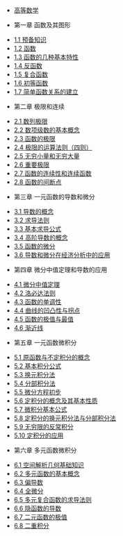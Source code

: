   - [高等数学](index.html)
  * 第一章 函数及其图形
   - <a href="/further-mathematics-docs/ch0101.html">1.1 预备知识</a>
   - <a href="/further-mathematics-docs/ch0102.html">1.2 函数</a>
   - <a href="/further-mathematics-docs/ch0103.html">1.3 函数的几种基本特性</a>
   - <a href="/further-mathematics-docs/ch0104.html">1.4 反函数</a>
   - <a href="/further-mathematics-docs/ch0105.html">1.5 复合函数</a>
   - <a href="/further-mathematics-docs/ch0106.html">1.6 初等函数</a>
   - <a href="/further-mathematics-docs/ch0107.html">1.7 简单函数关系的建立</a>
  * 第二章 极限和连续
   - <a href="/further-mathematics-docs/ch0201.html">2.1 数列极限</a>
   - <a href="/further-mathematics-docs/ch0202.html">2.2 数项级数的基本概念</a>
   - <a href="/further-mathematics-docs/ch0203.html">2.3 函数的极限</a>
   - <a href="/further-mathematics-docs/ch0204.html">2.4 极限的运算法则（四则）</a>
   - <a href="/further-mathematics-docs/ch0205.html">2.5 无穷小量和无穷大量</a>
   - <a href="/further-mathematics-docs/ch0206.html">2.6 重要极限</a>
   - <a href="/further-mathematics-docs/ch0207.html">2.7 函数的连续性和连续函数</a>
   - <a href="/further-mathematics-docs/ch0208.html">2.8 函数的间断点</a>
  * 第三章 一元函数的导数和微分
   - <a href="/further-mathematics-docs/ch0301.html">3.1 导数的概念</a>
   - <a href="/further-mathematics-docs/ch0302.html">3.2 求导法则</a>
   - <a href="/further-mathematics-docs/ch0303.html">3.3 基本求导公式</a>
   - <a href="/further-mathematics-docs/ch0304.html">3.4 高阶导数的概念</a>
   - <a href="/further-mathematics-docs/ch0305.html">3.5 函数的微分</a>
   - <a href="/further-mathematics-docs/ch0306.html">3.6 导数和微分在经济分析中的应用</a>
  * 第四章 微分中值定理和导数的应用
   - <a href="/further-mathematics-docs/ch0401.html">4.1 微分中值定理</a>
   - <a href="/further-mathematics-docs/ch0402.html">4.2 洛必达法则</a>
   - <a href="/further-mathematics-docs/ch0403.html">4.3 函数的单调性</a>
   - <a href="/further-mathematics-docs/ch0404.html">4.4 曲线的凹凸性与拐点</a>
   - <a href="/further-mathematics-docs/ch0405.html">4.5 函数的极值与最值</a>
   - <a href="/further-mathematics-docs/ch0406.html">4.6 渐近线</a>
  * 第五章 一元函数微积分
   - <a href="/further-mathematics-docs/ch0501.html">5.1 原函数与不定积分的概念</a>
   - <a href="/further-mathematics-docs/ch0502.html">5.2 基本积分公式</a>
   - <a href="/further-mathematics-docs/ch0503.html">5.3 换元积分法</a>
   - <a href="/further-mathematics-docs/ch0504.html">5.4 分部积分法</a>
   - <a href="/further-mathematics-docs/ch0505.html">5.5 微分方程初步</a>
   - <a href="/further-mathematics-docs/ch0506.html">5.6 定积分的概念及其基本性质</a>
   - <a href="/further-mathematics-docs/ch0507.html">5.7 微积分基本公式</a>
   - <a href="/further-mathematics-docs/ch0508.html">5.8 定积分的换元积分法与分部积分法</a>
   - <a href="/further-mathematics-docs/ch0509.html">5.9 无穷限的反常积分</a>
   - <a href="/further-mathematics-docs/ch05010.html">5.10 定积分的应用</a>
  * 第六章 多元函数微积分
   - <a href="/further-mathematics-docs/ch0601.html">6.1 空间解析几何基础知识</a>
   - <a href="/further-mathematics-docs/ch0602.html">6.2 多元函数的基本概念</a>
   - <a href="/further-mathematics-docs/ch0603.html">6.3 偏导数</a>
   - <a href="/further-mathematics-docs/ch0604.html">6.4 全微分</a>
   - <a href="/further-mathematics-docs/ch0605.html">6.5 多元复合函数的求导法则</a>
   - <a href="/further-mathematics-docs/ch0606.html">6.6 隐函数的导数</a>
   - <a href="/further-mathematics-docs/ch0607.html">6.7 二元函数的极值</a>
   - <a href="/further-mathematics-docs/ch0608.html">6.8 二重积分</a>